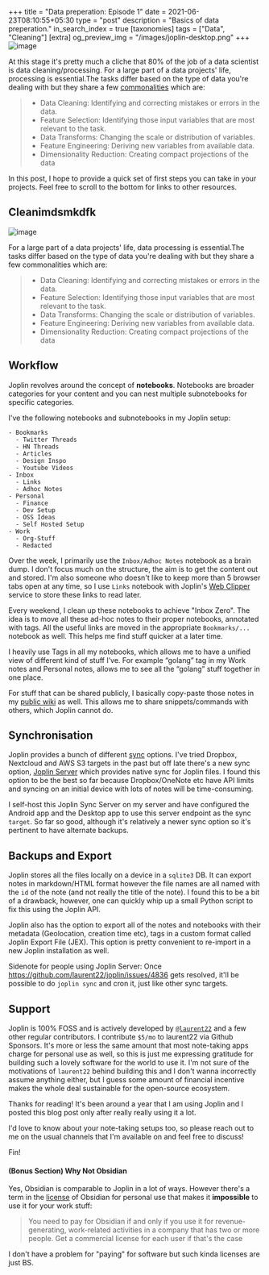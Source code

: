 +++
title = "Data preperation: Episode 1"
date = 2021-06-23T08:10:55+05:30
type = "post"
description = "Basics of data preperation."
in_search_index = true
[taxonomies]
tags = ["Data", "Cleaning"]
[extra]
og_preview_img = "/images/joplin-desktop.png"
+++
![image](https://raw.githubusercontent.com/chiphuyen/ml-interviews-book/master/contents/images/image1.png)

At this stage it's pretty much a cliche that 80% of the job of a data scientist is data cleaning/processing. For a large part of a data projects' life, processing is essential.The tasks differ based on the type of data you're dealing with but they share a few [commonalities](https://machinelearningmastery.com/data-preparation-for-machine-learning/) which are: 
> - Data Cleaning:  Identifying and correcting mistakes or errors in the data.
> - Feature Selection:  Identifying those input variables that are most relevant to the task.
> - Data Transforms:  Changing the scale or distribution of variables.
> - Feature Engineering:  Deriving new variables from available data.
> - Dimensionality Reduction:  Creating compact projections of the data 

In this post, I hope to provide a quick set of first steps you can take in your projects. Feel free to scroll to the bottom for links to other resources.

## Cleanimdsmkdfk

![image](https://raw.githubusercontent.com/chiphuyen/ml-interviews-book/master/contents/images/image1.png)

For a large part of a data projects' life, data processing is essential.The tasks differ based on the type of data you're dealing with but they share a few commonalities which are: 
> - Data Cleaning:  Identifying and correcting mistakes or errors in the data.
> - Feature Selection:  Identifying those input variables that are most relevant to the task.
> - Data Transforms:  Changing the scale or distribution of variables.
> - Feature Engineering:  Deriving new variables from available data.
> - Dimensionality Reduction:  Creating compact projections of the data



## Workflow

Joplin revolves around the concept of **notebooks**. Notebooks are broader categories for your content and you can nest multiple subnotebooks for specific categories.

I've the following notebooks and subnotebooks in my Joplin setup:

```
- Bookmarks
  - Twitter Threads
  - HN Threads
  - Articles
  - Design Inspo
  - Youtube Videos
- Inbox
  - Links
  - Adhoc Notes
- Personal
  - Finance
  - Dev Setup
  - OSS Ideas
  - Self Hosted Setup
- Work
  - Org-Stuff
  - Redacted
```

Over the week, I primarily use the `Inbox/Adhoc Notes` notebook as a brain dump. I don't focus much on the structure, the aim is to get the content out and stored. I'm also someone who doesn't like to keep more than 5 browser tabs open at any time, so I use `Links` notebook with Joplin's [Web Clipper](https://joplinapp.org/clipper/) service to store these links to read later.

Every weekend, I clean up these notebooks to achieve "Inbox Zero". The idea is to move all these ad-hoc notes to their proper notebooks, annotated with tags. All the useful links are moved in the appropriate `Bookmarks/...` notebook as well. This helps me find stuff quicker at a later time.

I heavily use Tags in all my notebooks, which allows me to have a unified view of different kind of stuff I’ve. For example “golang” tag in my Work notes and Personal notes, allows me to see all the “golang” stuff together in one place.

For stuff that can be shared publicly, I basically copy-paste those notes in my [public wiki](https://notes.mrkaran.dev/) as well. This allows me to share snippets/commands with others, which Joplin cannot do.

## Synchronisation

Joplin provides a bunch of different [sync](https://joplinapp.org/#synchronisation) options. I've tried Dropbox, Nextcloud and AWS S3 targets in the past but off late there's a new sync option, [Joplin Server](https://github.com/laurent22/joplin/blob/dev/packages/server/README.md) which provides native sync for Joplin files. I found this option to be the best so far because Dropbox/OneNote etc have API limits and syncing on an initial device with lots of notes will be time-consuming.

I self-host this Joplin Sync Server on my server and have configured the Android app and the Desktop app to use this server endpoint as the sync `target`. So far so good, although it's relatively a newer sync option so it's pertinent to have alternate backups.

## Backups and Export

Joplin stores all the files locally on a device in a `sqlite3` DB. It can export notes in markdown/HTML format however the file names are all named with the `id` of the note (and not really the title of the note). I found this to be a bit of a drawback, however, one can quickly whip up a small Python script to fix this using the Joplin API.

Joplin also has the option to export all of the notes and notebooks with their metadata (Geolocation, creation time etc), tags in a custom format called Joplin Export File (JEX). This option is pretty convenient to re-import in a new Joplin installation as well.

Sidenote for people using Joplin Server: Once https://github.com/laurent22/joplin/issues/4836 gets resolved, it'll be possible to do `joplin sync` and cron it, just like other sync targets. 

## Support

Joplin is 100% FOSS and is actively developed by [`@laurent22`](https://github.com/laurent22/) and a few other regular contributors. I contribute `$5/mo` to laurent22 via Github Sponsors. It's more or less the same amount that most note-taking apps charge for personal use as well, so this is just me expressing gratitude for building such a lovely software for the world to use it. I'm not sure of the motivations of `laurent22` behind building this and I don't wanna incorrectly assume anything either, but I guess some amount of financial incentive makes the whole deal sustainable for the open-source ecosystem.

Thanks for reading! It's been around a year that I am using Joplin and I posted this blog post only after really really using it a lot.

I'd love to know about your note-taking setups too, so please reach out to me on the usual channels that I'm available on and feel free to discuss!

Fin!

#### (Bonus Section) Why Not Obsidian

Yes, Obsidian is comparable to Joplin in a lot of ways. However there's a term in the [license](https://obsidian.md/eula) of Obsidian for personal use that makes it **impossible** to use it for your work stuff:

> You need to pay for Obsidian if and only if you use it for revenue-generating, work-related activities in a company that has two or more people. Get a commercial license for each user if that's the case

I don't have a problem for "paying" for software but such kinda licenses are just BS.
